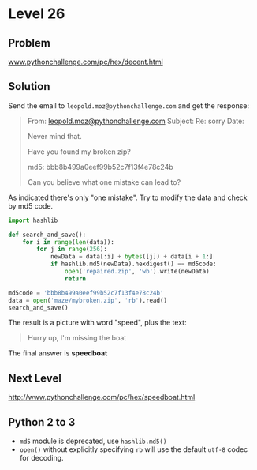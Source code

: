 # Level 26

## Problem

www.pythonchallenge.com/pc/hex/decent.html

## Solution

Send the email to ``leopold.moz@pythonchallenge.com`` and get the response:


> From: leopold.moz@pythonchallenge.com
> Subject: Re: sorry
> Date: 
> 
> Never mind that.
> 
> Have you found my broken zip?
> 
> md5: bbb8b499a0eef99b52c7f13f4e78c24b
> 
> Can you believe what one mistake can lead to?

As indicated there's only "one mistake". Try to modify the data and check by md5 code. 


```python
import hashlib

def search_and_save():
    for i in range(len(data)):
        for j in range(256):
            newData = data[:i] + bytes([j]) + data[i + 1:]
            if hashlib.md5(newData).hexdigest() == md5code:
                open('repaired.zip', 'wb').write(newData)
                return

md5code = 'bbb8b499a0eef99b52c7f13f4e78c24b'
data = open('maze/mybroken.zip', 'rb').read()
search_and_save()
```

The result is a picture with word "speed", plus the text:

> Hurry up, I'm missing the boat

The final answer is **speedboat**


## Next Level

http://www.pythonchallenge.com/pc/hex/speedboat.html


## Python 2 to 3

- ``md5`` module is deprecated, use ``hashlib.md5()``
- ``open()`` without explicitly specifying ``rb`` will use the default ``utf-8`` codec for decoding.